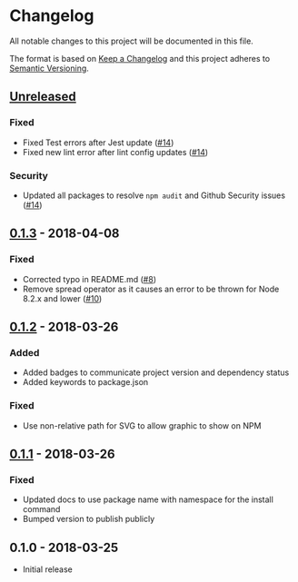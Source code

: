 # Changelog
All notable changes to this project will be documented in this file.

The format is based on [Keep a Changelog](http://keepachangelog.com/en/1.0.0/)
and this project adheres to [Semantic Versioning](http://semver.org/spec/v2.0.0.html).

## [Unreleased]

### Fixed

* Fixed Test errors after Jest update ([#14](https://github.com/CondeNast/perf-timeline-cli/issues/14))
* Fixed new lint error after lint config updates ([#14](https://github.com/CondeNast/perf-timeline-cli/issues/14))

### Security

* Updated all packages to resolve `npm audit` and Github Security issues ([#14](https://github.com/CondeNast/perf-timeline-cli/issues/14))

## [0.1.3] - 2018-04-08

### Fixed

* Corrected typo in README.md ([#8](https://github.com/CondeNast/perf-timeline-cli/pull/8))
* Remove spread operator as it causes an error to be thrown for Node 8.2.x and lower
([#10](https://github.com/CondeNast/perf-timeline-cli/issues/10))

## [0.1.2] - 2018-03-26

### Added

* Added badges to communicate project version and dependency status
* Added keywords to package.json

### Fixed

* Use non-relative path for SVG to allow graphic to show on NPM

## [0.1.1] - 2018-03-26

### Fixed

* Updated docs to use package name with namespace for the install command
* Bumped version to publish publicly

## 0.1.0 - 2018-03-25

* Initial release

[Unreleased]: https://github.com/CondeNast/perf-timeline/compare/0.1.3...master
[0.1.3]: https://github.com/CondeNast/perf-timeline/compare/0.1.2...0.1.3
[0.1.2]: https://github.com/CondeNast/perf-timeline/compare/0.1.1...0.1.2
[0.1.1]: https://github.com/CondeNast/perf-timeline/compare/0.1.0...0.1.1
